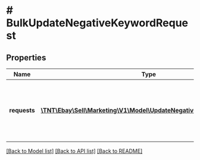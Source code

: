 # # BulkUpdateNegativeKeywordRequest

## Properties

Name | Type | Description | Notes
------------ | ------------- | ------------- | -------------
**requests** | [**\TNT\Ebay\Sell\Marketing\V1\Model\UpdateNegativeKeywordIdRequest[]**](UpdateNegativeKeywordIdRequest.md) | An array to update the statuses of one or more existing negative keywords. | [optional]

[[Back to Model list]](../../README.md#models) [[Back to API list]](../../README.md#endpoints) [[Back to README]](../../README.md)
